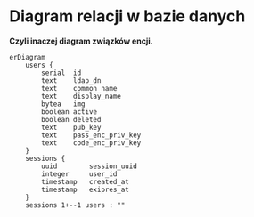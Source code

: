 # Diagram relacji w bazie danych

**Czyli inaczej diagram związków encji.**

```mermaid
erDiagram
    users {
        serial  id
        text    ldap_dn
        text    common_name
        text    display_name
        bytea   img
        boolean active
        boolean deleted
        text    pub_key
        text    pass_enc_priv_key
        text    code_enc_priv_key
    }
    sessions {
        uuid        session_uuid
        integer     user_id
        timestamp   created_at
        timestamp   exipres_at 
    }
    sessions 1+--1 users : ""
```

